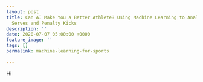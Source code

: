 ```yaml
---
layout: post
title: Can AI Make You a Better Athlete? Using Machine Learning to Analyze Tennis
  Serves and Penalty Kicks
description: ''
date: 2020-07-07 05:00:00 +0000
feature_image: ''
tags: []
permalink: machine-learning-for-sports

---
```

Hi